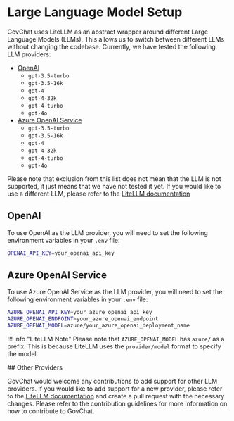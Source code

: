 # Large Language Model Setup

GovChat uses LiteLLM as an abstract wrapper around different Large Language Models (LLMs). This allows us to switch between different LLMs without changing the codebase. Currently, we have tested the following LLM providers:

- [OpenAI](https://platform.openai.com/docs/models)
    - `gpt-3.5-turbo`
    - `gpt-3.5-16k`
    - `gpt-4`
    - `gpt-4-32k`
    - `gpt-4-turbo`
    - `gpt-4o`
- [Azure OpenAI Service](https://learn.microsoft.com/en-us/azure/ai-services/openai/concepts/models)
    - `gpt-3.5-turbo`
    - `gpt-3.5-16k`
    - `gpt-4`
    - `gpt-4-32k`
    - `gpt-4-turbo`
    - `gpt-4o`

Please note that exclusion from this list does not mean that the LLM is not supported, it just means that we have not tested it yet. If you would like to use a different LLM, please refer to the [LiteLLM documentation](https://docs.litellm.ai/docs/providers)

## OpenAI

To use OpenAI as the LLM provider, you will need to set the following environment variables in your `.env` file:

```bash
OPENAI_API_KEY=your_openai_api_key
```

## Azure OpenAI Service

To use Azure OpenAI Service as the LLM provider, you will need to set the following environment variables in your `.env` file:

```bash
AZURE_OPENAI_API_KEY=your_azure_openai_api_key
AZURE_OPENAI_ENDPOINT=your_azure_openai_endpoint
AZURE_OPENAI_MODEL=azure/your_azure_openai_deployment_name
```

!!! info "LiteLLM Note"
    Please note that `AZURE_OPENAI_MODEL` has `azure/` as a prefix. This is because LiteLLM uses the `provider/model` format to specify the model.

## Other Providers

GovChat would welcome any contributions to add support for other LLM providers. If you would like to add support for a new provider, please refer to the [LiteLLM documentation](https://docs.litellm.ai/docs/providers) and create a pull request with the necessary changes. Please refer to the contribution guidelines for more information on how to contribute to GovChat.